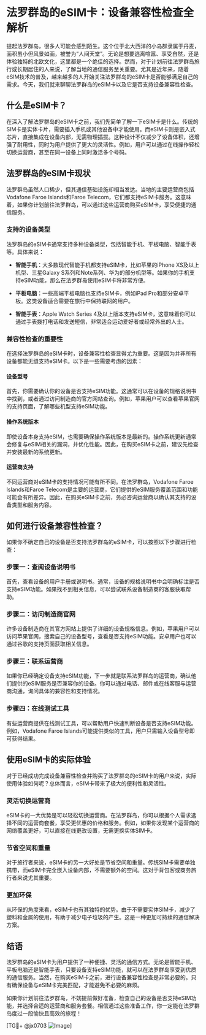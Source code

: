 # 法罗群岛的eSIM卡：设备兼容性检查全解析

提起法罗群岛，很多人可能会感到陌生。这个位于北大西洋的小岛群隶属于丹麦，面积虽小但风景如画，被誉为“人间天堂”。无论是想要逃离喧嚣、享受自然，还是体验独特的北欧文化，这里都是一个绝佳的选择。然而，对于计划前往法罗群岛旅行或长期居住的人来说，了解当地的通信服务至关重要。尤其是近年来，随着eSIM技术的普及，越来越多的人开始关注法罗群岛的eSIM卡是否能够满足自己的需求。今天，我们就来聊聊法罗群岛的eSIM卡以及它是否支持设备兼容性检查。

## 什么是eSIM卡？

在深入了解法罗群岛的eSIM卡之前，我们先简单了解一下eSIM卡是什么。传统的SIM卡是实体卡片，需要插入手机或其他设备中才能使用。而eSIM卡则是嵌入式芯片，直接集成在设备内部，无需物理插拔。这种设计不仅减少了设备体积，还增强了耐用性，同时为用户提供了更大的灵活性。例如，用户可以通过在线操作轻松切换运营商，甚至在同一设备上同时激活多个号码。

## 法罗群岛的eSIM卡现状

法罗群岛虽然人口稀少，但其通信基础设施却相当发达。当地的主要运营商包括Vodafone Faroe Islands和Faroe Telecom，它们都支持eSIM卡服务。这意味着，如果你计划前往法罗群岛，可以通过这些运营商购买eSIM卡，享受便捷的通信服务。

### 支持的设备类型

法罗群岛的eSIM卡通常支持多种设备类型，包括智能手机、平板电脑、智能手表等。具体来说：

- **智能手机**：大多数现代智能手机都支持eSIM卡，比如苹果的iPhone XS及以上机型、三星Galaxy S系列和Note系列、华为的部分机型等。如果你的手机支持eSIM功能，那么在法罗群岛使用eSIM卡将非常方便。
  
- **平板电脑**：一些高端平板电脑也支持eSIM卡，例如iPad Pro和部分安卓平板。这类设备适合需要在旅行中保持联网的用户。

- **智能手表**：Apple Watch Series 4及以上版本支持eSIM卡，这意味着你可以通过手表拨打电话和发送短信，非常适合运动爱好者或经常外出的人士。

### 兼容性检查的重要性

在选择法罗群岛的eSIM卡时，设备兼容性检查显得尤为重要。这是因为并非所有设备都能无缝支持eSIM卡。以下是一些需要考虑的因素：

#### 设备型号
首先，你需要确认你的设备是否支持eSIM功能。这通常可以在设备的规格说明书中找到，或者通过访问制造商的官方网站查询。例如，苹果用户可以查看苹果官网的支持页面，了解哪些机型支持eSIM功能。

#### 操作系统版本
即使设备本身支持eSIM，也需要确保操作系统版本是最新的。操作系统更新通常会修复与eSIM相关的漏洞，并优化性能。因此，在购买eSIM卡之前，建议先检查并安装最新的系统更新。

#### 运营商支持
不同运营商对eSIM卡的支持情况可能有所不同。在法罗群岛，Vodafone Faroe Islands和Faroe Telecom是主要的运营商，它们提供的eSIM服务覆盖范围和功能可能会有所差异。因此，在购买eSIM卡之前，务必咨询运营商以确认其支持的设备类型和服务内容。

## 如何进行设备兼容性检查？

如果你不确定自己的设备是否支持法罗群岛的eSIM卡，可以按照以下步骤进行检查：

### 步骤一：查阅设备说明书
首先，查看设备的用户手册或说明书。通常，设备的规格说明书中会明确标注是否支持eSIM功能。如果找不到相关信息，可以尝试联系设备制造商的客服获取帮助。

### 步骤二：访问制造商官网
许多设备制造商在其官方网站上提供了详细的设备规格信息。例如，苹果用户可以访问苹果官网，搜索自己的设备型号，查看是否支持eSIM功能。安卓用户也可以通过谷歌的支持页面获取相关信息。

### 步骤三：联系运营商
如果你已经确定设备支持eSIM功能，下一步就是联系法罗群岛的运营商，确认他们提供的eSIM服务是否兼容你的设备。你可以通过电话、邮件或在线客服与运营商沟通，询问具体的兼容性和支持情况。

### 步骤四：在线测试工具
有些运营商提供在线测试工具，可以帮助用户快速判断设备是否支持eSIM功能。例如，Vodafone Faroe Islands可能提供类似的工具，用户只需输入设备型号即可获得结果。

## 使用eSIM卡的实际体验

对于已经成功完成设备兼容性检查并购买了法罗群岛的eSIM卡的用户来说，实际使用体验如何呢？总体而言，eSIM卡带来了极大的便利性和灵活性。

### 灵活切换运营商
eSIM卡的一大优势是可以轻松切换运营商。在法罗群岛，你可以根据个人需求选择不同的运营商套餐，享受更优惠的价格和服务。例如，如果你发现某个运营商的网络覆盖更好，可以直接在线更改设置，无需更换实体SIM卡。

### 节省空间和重量
对于旅行者来说，eSIM卡的另一大好处是节省空间和重量。传统SIM卡需要单独携带，而eSIM卡完全嵌入设备内部，不需要额外的空间。这对于背包客或商务旅行者来说尤其重要。

### 更加环保
从环保的角度来看，eSIM卡也有其独特的优势。由于不需要实体SIM卡，减少了塑料和金属的使用，有助于减少电子垃圾的产生。这是一种更加可持续的通信解决方案。

## 结语

法罗群岛的eSIM卡为用户提供了一种便捷、灵活的通信方式。无论是智能手机、平板电脑还是智能手表，只要设备支持eSIM功能，就可以在法罗群岛享受到优质的通信服务。当然，在购买eSIM卡之前，进行设备兼容性检查是非常必要的。只有确保设备与eSIM卡完美匹配，才能避免不必要的麻烦。

如果你计划前往法罗群岛，不妨提前做好准备，检查自己的设备是否支持eSIM功能，并选择合适的运营商和服务套餐。相信通过这些准备工作，你一定能在法罗群岛度过一段愉快且高效的旅程！

[TG💪+ @jx0703 ![Image](https://github.com/user-attachments/assets/dbca1d08-cadb-493c-b0ec-ad6f7a83f270)]